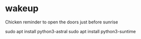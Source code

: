 # wakeup
Chicken reminder to open the doors just before sunrise

sudo apt install python3-astral
sudo apt install python3-suntime
